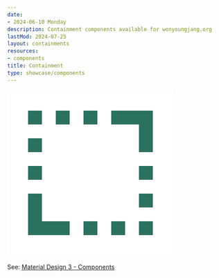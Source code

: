 ```yaml
---
date:
- 2024-06-10 Monday
description: Containment components available for wonyoungjang.org
lastMod: 2024-07-25
layout: containments
resources:
- components
title: Containment
type: showcase/components
---
```

![containment.webp](/assets/containment_1721246195262_0.webp)

See: [Material Design 3 - Components](https://m3.material.io/components)
